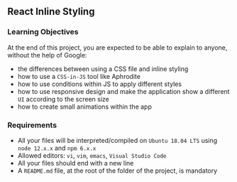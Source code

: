## React Inline Styling
### Learning Objectives
At the end of this project, you are expected to be able to explain to anyone, without the help of Google:

- the differences between using a CSS file and inline styling
- how to use a `CSS-in-JS` tool like Aphrodite
- how to use conditions within JS to apply different styles
- how to use responsive design and make the application show a different `UI` according to the screen size
- how to create small animations within the app
### Requirements
- All your files will be interpreted/compiled on `Ubuntu 18.04 LTS` using `node 12.x.x` and `npm 6.x.x`
- Allowed editors: `vi`, `vim`, `emacs`, `Visual Studio Code`
- All your files should end with a new line
- A `README.md` file, at the root of the folder of the project, is mandatory
